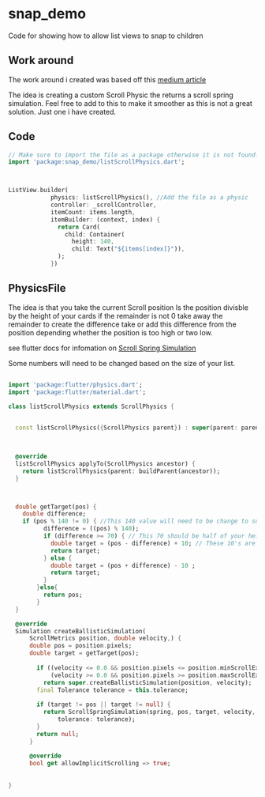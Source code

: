 # snap_demo

Code for showing how to allow list views to snap to children

## Work around

The work around i created was based off this <a href="https://medium.com/@tonyowen/flutter-formula-one-paging-animation-b65dfc5fc6ba" target="_Blank">medium article </a>

The idea is creating a custom Scroll Physic the returns a scroll spring simulation.
Feel free to add to this to make it smoother as this is not a great solution. Just one i have created.

## Code

```Dart
// Make sure to import the file as a package otherwise it is not found.  
import 'package:snap_demo/listScrollPhysics.dart';



ListView.builder(
            physics: listScrollPhysics(), //Add the file as a physic
            controller: _scrollController,
            itemCount: items.length,
            itemBuilder: (context, index) {
              return Card(
                child: Container(
                  height: 140,
                  child: Text("${items[index]}")),
              );
            }) 

```

## PhysicsFile

The idea is that you take the current Scroll position
Is the position divisble by the height of your cards
if the remainder is not 0
take away the remainder to create the difference
take or add this difference from the position depending whether the position is too high or two low. 

see flutter docs for infomation on <a href="https://medium.com/@tonyowen/flutter-formula-one-paging-animation-b65dfc5fc6ba" target="_Blank"> Scroll Spring Simulation </a>



Some numbers will need to be changed based on the size of your list.

```Dart

import 'package:flutter/physics.dart';
import 'package:flutter/material.dart';

class listScrollPhysics extends ScrollPhysics {

  
  const listScrollPhysics({ScrollPhysics parent}) : super(parent: parent);
  


  @override
  listScrollPhysics applyTo(ScrollPhysics ancestor) {
    return listScrollPhysics(parent: buildParent(ancestor));
  }



  double getTarget(pos) {
    double difference;
    if (pos % 140 != 0) { //This 140 value will need to be change to suit your height
          difference = ((pos) % 140);
          if (difference >= 70) { // This 70 should be half of your height to determine if its below or higher
            double target = (pos - difference) + 10; // These 10's are the extra spacing needed to get to the top of each card.
            return target;
          } else {
            double target = (pos + difference) - 10 ;
            return target;
          }
        }else{
          return pos;
        }
  }

  @override
  Simulation createBallisticSimulation(
      ScrollMetrics position, double velocity,) {
      double pos = position.pixels;
      double target = getTarget(pos);
   
        if ((velocity <= 0.0 && position.pixels <= position.minScrollExtent) ||
            (velocity >= 0.0 && position.pixels >= position.maxScrollExtent))
          return super.createBallisticSimulation(position, velocity);
        final Tolerance tolerance = this.tolerance;
    
        if (target != pos || target != null) {
          return ScrollSpringSimulation(spring, pos, target, velocity,
              tolerance: tolerance);
        }
        return null;
      }
    
      @override
      bool get allowImplicitScrolling => true;
    
      
}


```




